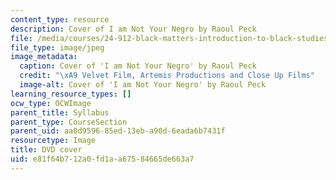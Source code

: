 ```yaml
---
content_type: resource
description: Cover of I am Not Your Negro by Raoul Peck
file: /media/courses/24-912-black-matters-introduction-to-black-studies-spring-2017/e81f64b712a0fd1aa67584665de663a7_ianyn.jpg
file_type: image/jpeg
image_metadata:
  caption: Cover of 'I am Not Your Negro' by Raoul Peck
  credit: "\xA9 Velvet Film, Artemis Productions and Close Up Films"
  image-alt: Cover of 'I am Not Your Negro' by Raoul Peck
learning_resource_types: []
ocw_type: OCWImage
parent_title: Syllabus
parent_type: CourseSection
parent_uid: aa0d9596-85ed-13eb-a90d-6eada6b7431f
resourcetype: Image
title: DVD cover
uid: e81f64b7-12a0-fd1a-a675-84665de663a7
---
```

